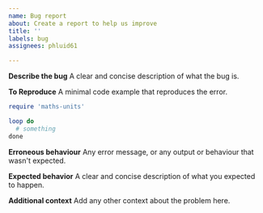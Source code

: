 ```yaml
---
name: Bug report
about: Create a report to help us improve
title: ''
labels: bug
assignees: phluid61

---
```


**Describe the bug**
A clear and concise description of what the bug is.

**To Reproduce**
A minimal code example that reproduces the error.

```ruby
require 'maths-units'

loop do
  # something
done
```

**Erroneous behaviour**
Any error message, or any output or behaviour that wasn't expected.

**Expected behavior**
A clear and concise description of what you expected to happen.

**Additional context**
Add any other context about the problem here.
